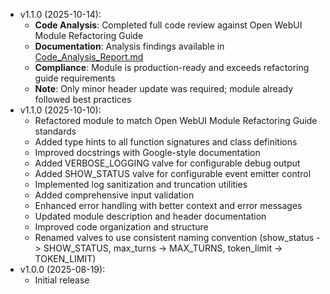   - v1.1.0 (2025-10-14):
      - **Code Analysis**: Completed full code review against Open WebUI Module Refactoring Guide
      - **Documentation**: Analysis findings available in [Code_Analysis_Report.md](Code_Analysis_Report.md)
      - **Compliance**: Module is production-ready and exceeds refactoring guide requirements
      - **Note**: Only minor header update was required; module already followed best practices
  - v1.1.0 (2025-10-10):
      - Refactored module to match Open WebUI Module Refactoring Guide standards
      - Added type hints to all function signatures and class definitions
      - Improved docstrings with Google-style documentation
      - Added VERBOSE_LOGGING valve for configurable debug output
      - Added SHOW_STATUS valve for configurable event emitter control
      - Implemented log sanitization and truncation utilities
      - Added comprehensive input validation
      - Enhanced error handling with better context and error messages
      - Updated module description and header documentation
      - Improved code organization and structure
      - Renamed valves to use consistent naming convention (show_status -> SHOW_STATUS, max_turns -> MAX_TURNS, token_limit -> TOKEN_LIMIT)
  - v1.0.0 (2025-08-19):
      - Initial release
